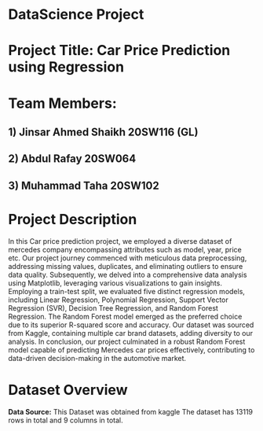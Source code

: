 # DataScience Project

# Project Title: Car Price Prediction using Regression

# Team Members: 
## 1) Jinsar Ahmed Shaikh 20SW116 (GL)
## 2) Abdul Rafay         20SW064
## 3) Muhammad Taha       20SW102

# Project Description
In this Car price prediction project, we employed a diverse dataset of mercedes company encompassing attributes such as model, year, price etc. Our project journey commenced with meticulous data preprocessing, addressing missing values, duplicates, and eliminating outliers to ensure data quality. Subsequently, we delved into a comprehensive data analysis using Matplotlib, leveraging various visualizations to gain insights. Employing a train-test split, we evaluated five distinct regression models, including Linear Regression, Polynomial Regression, Support Vector Regression (SVR), Decision Tree Regression, and Random Forest Regression. The Random Forest model emerged as the preferred choice due to its superior R-squared score and accuracy. Our dataset was sourced from Kaggle, containing multiple car brand datasets, adding diversity to our analysis. In conclusion, our project culminated in a robust Random Forest model capable of predicting Mercedes car prices effectively, contributing to data-driven decision-making in the automotive market.

# Dataset Overview
**Data Source:** This Dataset was obtained from kaggle
The dataset has 13119 rows in total and 9 columns in total.



